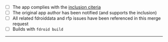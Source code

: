 * [ ] The app complies with the [inclusion citeria](https://f-droid.org/wiki/page/Inclusion_Policy)
* [ ] The original app author has been notified (and supports the inclusion)
* [ ] All related fdroiddata and rfp issues have been referenced in this merge request
* [ ] Builds with `fdroid build`

---------------------

